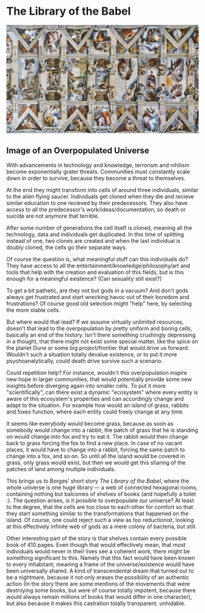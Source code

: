 The Library of the Babel
========================

![Sistine Chapel](web/image_720.jpg)

Image of an Overpopulated Universe
----------------------------------

With advancements in technology and knowledge, terrorism and nihilism become exponentially grater threats. Communities must constantly scale down in order to survive, because they become a threat to themselves.

At the end they might transform into cells of around three individuals, similar to the alien flying saucer. Individuals get cloned when they die and recieve similar education to one recieved by their predecessors. They also have access to all the predecessor's work/ideas/documentation, so death or suicide are not anymore that terrible. 

After some number of generations the cell itself is cloned, meaning all the technology, data and individuals get duplicated. In this time of splitting instead of one, two clones are created and when the last individual is doubly cloned, the cells go their separate ways.

Of course the question is, what meaningful stuff can this individuals do? They have access to all the entertainment/knowledge/philosophy/art and tools that help with the creation and evaluation of this fields, but is this enough for a meaningful existence? (Can sexuality still exist?)

To get a bit pathetic, are they not but gods in a vacuum? And don't gods always get frustrated and start wrecking havoc out of their boredom and frustrations? Of course good old selection might "help" here, by selecting the more stable cells.

But where would that lead? If we assume virtually unlimited resources, doesn't that lead to the overpopulation by pretty uniform and boring cells, basically an end of the history. Isn't there something crushingly depressing in a thought, that there might not exist some special matter, like the spice on the planet Dune or some big project/frontier that would drive us forward. Wouldn't such a situation totally devalue existence, or to put it more psychoanalytically, could death drive survive such a scenario.

Could repetition help? For instance, wouldn't this overpopulation inspire new hope in larger communities, that would potentially provide some new insights before diverging again into smaller cells. To put it more "scientifically", can there exist a dynamic "ecosystem" where every entity is aware of this ecosystem's properties and can accordingly change and adapt to the situation. For example how would an island of grass, rabbits and foxes function, where each entity could freely change at any time.

It seems like everybody would become grass, because as soon as somebody would change into a rabbit, the patch of grass that he is standing on would change into fox and try to eat it. The rabbit would then change back to grass forcing the fox to find a new place. In case of no vacant places, it would have to change into a rabbit, forcing the same patch to change into a fox, and so on. So until all the island would be covered in grass, only grass would exist, but then we would get this sharing of the patches of land among multiple individuals.

This brings us to Borges' short story _The Library of the Babel_, where the whole universe is one huge library — a web of connected hexagonal rooms, containing nothing but balconies of shelves of books (and hopefully a toilet :). The question arises, is it possible to overpopulate our universe? At least to the degree, that the cells are too close to each other for comfort so that they start something similar to the transformations that happened on the island. Of course, one could reject such a view as too reductionist, looking at this effectively infinite web of gods as a mere colony of bacteria, but still.

Other interesting part of the story is that shelves contain every possible book of 410 pages. Even though that would effectively mean, that most individuals would never in their lives see a coherent work, there might be something significant to this. Namely that this fact would have been known to every inhabitant, meaning a frame of the universe/existence would have been universally shared. A kind of transcendental dream that turned out to be a nightmare, because it not only erases the possibility of an authentic action (In the story there are some mentions of the movements that were destroying some books, but were of course totally impotent, because there would always remain millions of books that would differ in one character), but also because it makes this castration totally transparent, unhidable.
